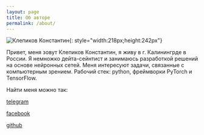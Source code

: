 ```yaml
---
layout: page
title: Об авторе
permalink: /about/
---
```


![Клепиков Константин](../assets/img/avatar7.jpg){: style="width:218px;height:242px"}

Привет, меня зовут Клепиков Константин, я живу в г. Калинингрде в России. Я немножко дейта-сейнтист и занимаюсь разработкой решений на основе нейронных сетей. Меня интересуют задачи, связанные с компьютерным зрением. Рабочий стек: python, фреймворки PyTorch и TensorFlow.

Найти меня можно так:

[telegram](https://t.me/KlepikovKonstantin "telegram")

[facebook](https://www.facebook.com/konstatin.klepikov "facebook")

[github](https://github.com/KonstantinKlepikov "github")